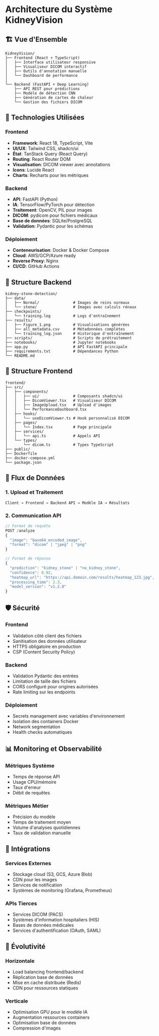 
# Architecture du Système KidneyVision

## 🏗️ Vue d'Ensemble

```
KidneyVision/
├── Frontend (React + TypeScript)
│   ├── Interface utilisateur responsive
│   ├── Visualiseur DICOM interactif
│   ├── Outils d'annotation manuelle
│   └── Dashboard de performance
│
└── Backend (FastAPI + Deep Learning)
    ├── API REST pour prédictions
    ├── Modèle de détection CNN
    ├── Génération de cartes de chaleur
    └── Gestion des fichiers DICOM
```

## 🎯 Technologies Utilisées

### Frontend
- **Framework**: React 18, TypeScript, Vite
- **UI/UX**: Tailwind CSS, shadcn/ui
- **État**: TanStack Query (React Query)
- **Routing**: React Router DOM
- **Visualisation**: DICOM viewer avec annotations
- **Icons**: Lucide React
- **Charts**: Recharts pour les métriques

### Backend
- **API**: FastAPI (Python)
- **IA**: TensorFlow/PyTorch pour détection
- **Traitement**: OpenCV, PIL pour images
- **DICOM**: pydicom pour fichiers médicaux
- **Base de données**: SQLite/PostgreSQL
- **Validation**: Pydantic pour les schémas

### Déploiement
- **Conteneurisation**: Docker & Docker Compose
- **Cloud**: AWS/GCP/Azure ready
- **Reverse Proxy**: Nginx
- **CI/CD**: GitHub Actions

## 📁 Structure Backend

```
kidney-stone-detection/
├── data/
│   ├── Normal/               # Images de reins normaux
│   └── stone/                # Images avec calculs rénaux
├── checkpoints/
│   └── training.log          # Logs d'entraînement
├── results/
│   ├── Figure_1.png          # Visualisations générées
│   ├── all_metadata.csv      # Métadonnées complètes
│   └── training_log.json     # Historique d'entraînement
├── scripts/                  # Scripts de prétraitement
├── notebooks/                # Jupyter notebooks
├── app.py                    # API FastAPI principale
├── requirements.txt          # Dépendances Python
└── README.md
```

## 📁 Structure Frontend

```
frontend/
├── src/
│   ├── components/
│   │   ├── ui/               # Composants shadcn/ui
│   │   ├── DicomViewer.tsx   # Visualiseur DICOM
│   │   ├── ImageUpload.tsx   # Upload d'images
│   │   └── PerformanceDashboard.tsx
│   ├── hooks/
│   │   └── useDicomViewer.ts # Hook personnalisé DICOM
│   ├── pages/
│   │   └── Index.tsx         # Page principale
│   ├── services/
│   │   └── api.ts            # Appels API
│   └── types/
│       └── dicom.ts          # Types TypeScript
├── public/
├── Dockerfile
├── docker-compose.yml
└── package.json
```

## 🔄 Flux de Données

### 1. Upload et Traitement
```
Client → Frontend → Backend API → Modèle IA → Résultats
```

### 2. Communication API
```typescript
// Format de requête
POST /analyze
{
  "image": "base64_encoded_image",
  "format": "dicom" | "jpeg" | "png"
}

// Format de réponse
{
  "prediction": "kidney_stone" | "no_kidney_stone",
  "confidence": 0.92,
  "heatmap_url": "https://api.domain.com/results/heatmap_123.jpg",
  "processing_time": 2.3,
  "model_version": "v1.2.0"
}
```

## 🛡️ Sécurité

### Frontend
- Validation côté client des fichiers
- Sanitisation des données utilisateur
- HTTPS obligatoire en production
- CSP (Content Security Policy)

### Backend
- Validation Pydantic des entrées
- Limitation de taille des fichiers
- CORS configuré pour origines autorisées
- Rate limiting sur les endpoints

### Déploiement
- Secrets management avec variables d'environnement
- Isolation des containers Docker
- Network segmentation
- Health checks automatiques

## 📊 Monitoring et Observabilité

### Métriques Système
- Temps de réponse API
- Usage CPU/mémoire
- Taux d'erreur
- Débit de requêtes

### Métriques Métier
- Précision du modèle
- Temps de traitement moyen
- Volume d'analyses quotidiennes
- Taux de validation manuelle

## 🔧 Intégrations

### Services Externes
- Stockage cloud (S3, GCS, Azure Blob)
- CDN pour les images
- Services de notification
- Systèmes de monitoring (Grafana, Prometheus)

### APIs Tierces
- Services DICOM (PACS)
- Systèmes d'information hospitaliers (HIS)
- Bases de données médicales
- Services d'authentification (OAuth, SAML)

## 🚀 Évolutivité

### Horizontale
- Load balancing frontend/backend
- Réplication base de données
- Mise en cache distribuée (Redis)
- CDN pour ressources statiques

### Verticale
- Optimisation GPU pour le modèle IA
- Augmentation ressources containers
- Optimisation base de données
- Compression d'images

